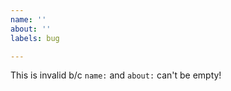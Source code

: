 ```yaml
---
name: ''
about: ''
labels: bug

---
```


<!-- Add your idea here... -->
This is invalid b/c `name:` and `about:` can't be empty!
